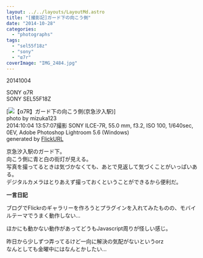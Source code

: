 ```yaml
---
layout: ../../layouts/LayoutMd.astro
title: "[撮影記]ガード下の向こう側"
date: "2014-10-28"
categories: 
  - "photographs"
tags: 
  - "sel55f18z"
  - "sony"
  - "α7r"
coverImage: "IMG_2484.jpg"
---
```


20141004

SONY α7R  
SONY SEL55F18Z

[![【α7R】ガード下の向こう側(京急汐入駅)](/archive/images/15569785631_60027d9254_b.jpg)]  
photo by mizuka123  
2014:10:04 13:57:07撮影 SONY ILCE-7R, 55.0 mm, f3.2, ISO 100, 1/640sec, 0EV, Adobe Photoshop Lightroom 5.6 (Windows)  
generated by [FlickURL](https://itunes.apple.com/jp/app/flickurl/id817330241?mt=8)

京急汐入駅のガード下。  
向こう側に青と白の街灯が見える。  
写真を撮ってるときは気づかなくても、あとで見返して気づくことがいっぱいある。  
デジタルカメラはとりあえず撮っておくということができるから便利だ。

**一言日記**

ブログでFlickrのギャラリーを作ろうとプラグインを入れてみたものの、モバイルテーマでうまく動作しない…

ほかにも動かない動作があってどうもJavascript周りが怪しい感じ。

昨日から少しずつ弄ってるけど一向に解決の気配がないというorz  
なんとしても金曜中にはなんとかしたい…
